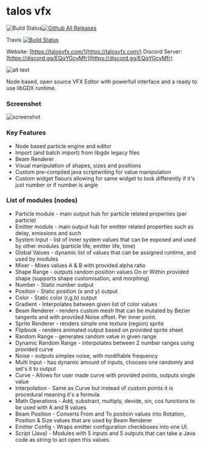 # talos vfx
![Build Status](http://jenkins.svc.rockbitegames.com:8080/buildStatus/icon?job=Talos)[![Github All Releases](https://img.shields.io/github/downloads/rockbite/talos/total.svg)]()

Travis
[![Build Status](https://travis-ci.com/rockbite/talos.svg?branch=master)](https://travis-ci.com/rockbite/talos)

Website: [https://talosvfx.com/](https://talosvfx.com/)
Discord Server: [https://discord.gg/EQqYGcyMfr](https://discord.gg/EQqYGcyMfr)

![alt text](https://i.imgur.com/Fxw1Unn.jpg)

Node based, open source VFX Editor with powerfull interface and a ready to use libGDX runtime.

### Screenshot 

![screenshot](https://i.imgur.com/KYpynzB.png)

### Key Features

  * Node based particle engine and editor
  * Import (and batch import) from libgdx legacy files
  * Beam Renderer
  * Visual manipulation of shapes, sizes and positions
  * Custom pre-compiled java scriptwriting for value manipulation
  * Custom widget flaours allowing for same widget to look differently if it's just number or if number is angle
  
### List of modules (nodes)

  * Particle module - main output hub for particle related properties (per particle)
  * Emitter module - main output hub for emitter related properties such as delay, emissions and such
  * System Input - list of inner system values that can be exposed and used by other modules (particle life, emitter life, time)
  * Global Values - dynamic list of values that can be assigned runtime, and used by modules
  * Mixer - Mixes values A & B with provided alpha ratio
  * Shape Range - outputs random position values On or Within provided shape (supports shape customisation, and morphing)
  * Number - Static number output
  * Position - Static position (x and y) output
  * Color - Static color (r,g,b) output
  * Gradient - Interpolates between given list of color values
  * Beam Renderer - renders custom mesh that can be mutated by Bezier tangents and with provided Noise offset. Per inner point.
  * Sprite Renderer - renders simple one texture (region) sprite
  * Flipbook - renders animated output based on provided sprite sheet
  * Random Range - generates random value in given range
  * Dynamic Random Range - interpolates between 2 number ranges using provided curve
  * Noise - outputs simplex noise, with modifiable frequency
  * Multi Input - has dynamic amount of inputs, chooses one randomly and set's it to output
  * Curve - Allows for user made curve with provided points, outputs single value
  * Interpolation - Same as Curve but instead of custom points it is procedural meaning it's a formula
  * Math Operations - Add, substract, multiply, devide, sin, cos functions to be used with A and B values
  * Beam Position - Converts From and To positoin values into Rotation, Position & Size values that are used by Beam Renderer
  * Emitter Config - Wraps emitter configuration checkboxes into one UI. 
  * Script (Java) - Modules with 5 inputs and 5 outputs that can take a Java code as string to act open this values.
  
